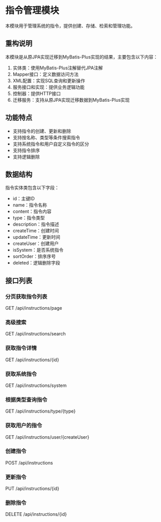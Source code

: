 # 指令管理模块

本模块用于管理系统的指令，提供创建、存储、检索和管理功能。

## 重构说明

本模块是从原JPA实现迁移到MyBatis-Plus实现的结果，主要包含以下内容：

1. 实体类：使用MyBatis-Plus注解替代JPA注解
2. Mapper接口：定义数据访问方法
3. XML配置：实现SQL查询和更新操作
4. 服务接口和实现：提供业务逻辑功能
5. 控制器：提供HTTP接口
6. 迁移服务：支持从原JPA实现迁移数据到MyBatis-Plus实现

## 功能特点

- 支持指令的创建、更新和删除
- 支持按名称、类型等条件搜索指令
- 支持系统指令和用户自定义指令的区分
- 支持指令排序
- 支持逻辑删除

## 数据结构

指令实体类包含以下字段：

- id：主键ID
- name：指令名称
- content：指令内容
- type：指令类型
- description：指令描述
- createTime：创建时间
- updateTime：更新时间
- createUser：创建用户
- isSystem：是否系统指令
- sortOrder：排序序号
- deleted：逻辑删除字段

## 接口列表

### 分页获取指令列表
GET /api/instructions/page

### 高级搜索
GET /api/instructions/search

### 获取指令详情
GET /api/instructions/{id}

### 获取系统指令
GET /api/instructions/system

### 根据类型查询指令
GET /api/instructions/type/{type}

### 获取用户的指令
GET /api/instructions/user/{createUser}

### 创建指令
POST /api/instructions

### 更新指令
PUT /api/instructions/{id}

### 删除指令
DELETE /api/instructions/{id} 